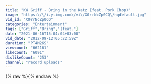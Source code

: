 ```yaml
---
title: "KW Griff - Bring in the Katz (feat. Pork Chop)"
image: "https:\/\/i.ytimg.com\/vi\/X0rrNcZp0CQ\/hqdefault.jpg"
vid_id: "X0rrNcZp0CQ"
categories: "Entertainment"
tags: ["Griff","Bring","(feat."]
date: "2021-06-16T15:04:04+03:00"
vid_date: "2012-09-12T05:22:59Z"
duration: "PT4M26S"
viewcount: "662161"
likeCount: "6091"
dislikeCount: "253"
channel: "record uploads"
---
```

{% raw %}{% endraw %}
